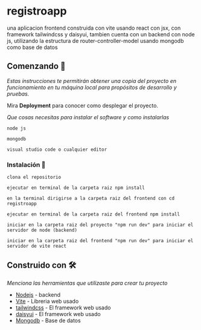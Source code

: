 # registroapp

una aplicacion frontend construida con vite usando react con jsx, con framework tailwindcss y daisyui,
tambien cuenta con un backend con node js, utilizando la estructura de router-controller-model usando mongodb como base de datos

## Comenzando 🚀

_Estas instrucciones te permitirán obtener una copia del proyecto en funcionamiento en tu máquina local para propósitos de desarrollo y pruebas._

Mira **Deployment** para conocer como desplegar el proyecto.

_Que cosas necesitas para instalar el software y como instalarlas_

```
node js
```
```
mongodb
```

```
visual studio code o cualquier editor
```
### Instalación 🔧

```
clona el repositorio
```
```
ejecutar en terminal de la carpeta raiz npm install
```
```
en la terminal dirigirse a la carpeta raiz del frontend con cd registroapp
```
```
ejecutar en terminal de la carpeta raiz del frontend npm install
```
```
iniciar en la carpeta raiz del proyecto "npm run dev" para iniciar el servidor de node (backend)
```
```
iniciar en la carpeta raiz del frontend "npm run dev" para iniciar el servidor de vite react
```
## Construido con 🛠️

_Menciona las herramientas que utilizaste para crear tu proyecto_

* [Nodejs](https://nodejs.org/es/docs/) - backend
* [Vite](https://vitejs.dev/guide/) - Libreria web usado
* [tailwindcss](https://tailwindcss.com/docs/installation) - El framework web usado
* [daisyui](https://daisyui.com/components/) - El framework web usado
* [Mongodb](https://www.mongodb.com/docs/) - Base de datos
